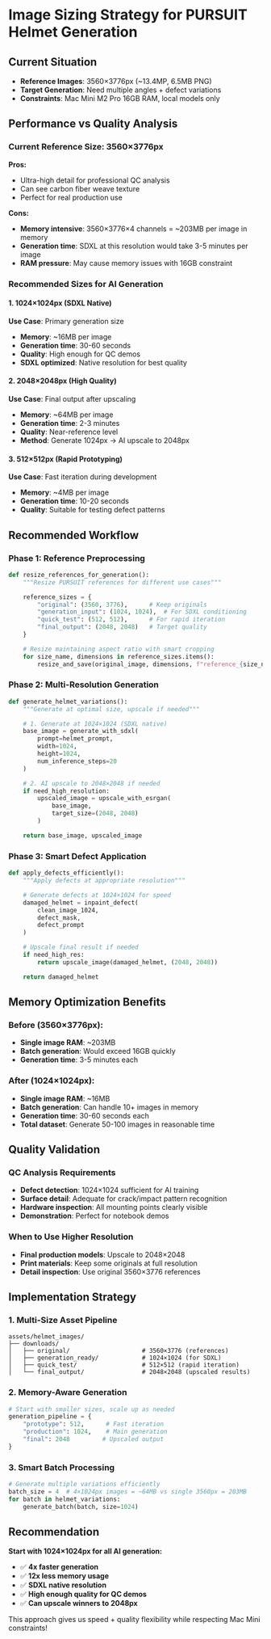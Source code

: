 # Image Sizing Strategy for PURSUIT Helmet Generation

## Current Situation
- **Reference Images**: 3560×3776px (~13.4MP, 6.5MB PNG)
- **Target Generation**: Need multiple angles + defect variations
- **Constraints**: Mac Mini M2 Pro 16GB RAM, local models only

## Performance vs Quality Analysis

### Current Reference Size: 3560×3776px
**Pros:**
- Ultra-high detail for professional QC analysis
- Can see carbon fiber weave texture
- Perfect for real production use

**Cons:**
- **Memory intensive**: 3560×3776×4 channels = ~203MB per image in memory
- **Generation time**: SDXL at this resolution would take 3-5 minutes per image
- **RAM pressure**: May cause memory issues with 16GB constraint

### Recommended Sizes for AI Generation

#### 1. **1024×1024px** (SDXL Native)
**Use Case**: Primary generation size
- **Memory**: ~16MB per image
- **Generation time**: 30-60 seconds
- **Quality**: High enough for QC demos
- **SDXL optimized**: Native resolution for best quality

#### 2. **2048×2048px** (High Quality)
**Use Case**: Final output after upscaling
- **Memory**: ~64MB per image
- **Generation time**: 2-3 minutes
- **Quality**: Near-reference level
- **Method**: Generate 1024px → AI upscale to 2048px

#### 3. **512×512px** (Rapid Prototyping)
**Use Case**: Fast iteration during development
- **Memory**: ~4MB per image
- **Generation time**: 10-20 seconds
- **Quality**: Suitable for testing defect patterns

## Recommended Workflow

### Phase 1: Reference Preprocessing
```python
def resize_references_for_generation():
    """Resize PURSUIT references for different use cases"""

    reference_sizes = {
        "original": (3560, 3776),      # Keep originals
        "generation_input": (1024, 1024),  # For SDXL conditioning
        "quick_test": (512, 512),      # For rapid iteration
        "final_output": (2048, 2048)   # Target quality
    }

    # Resize maintaining aspect ratio with smart cropping
    for size_name, dimensions in reference_sizes.items():
        resize_and_save(original_image, dimensions, f"reference_{size_name}.png")
```

### Phase 2: Multi-Resolution Generation
```python
def generate_helmet_variations():
    """Generate at optimal size, upscale if needed"""

    # 1. Generate at 1024×1024 (SDXL native)
    base_image = generate_with_sdxl(
        prompt=helmet_prompt,
        width=1024,
        height=1024,
        num_inference_steps=20
    )

    # 2. AI upscale to 2048×2048 if needed
    if need_high_resolution:
        upscaled_image = upscale_with_esrgan(
            base_image,
            target_size=(2048, 2048)
        )

    return base_image, upscaled_image
```

### Phase 3: Smart Defect Application
```python
def apply_defects_efficiently():
    """Apply defects at appropriate resolution"""

    # Generate defects at 1024×1024 for speed
    damaged_helmet = inpaint_defect(
        clean_image_1024,
        defect_mask,
        defect_prompt
    )

    # Upscale final result if needed
    if need_high_res:
        return upscale_image(damaged_helmet, (2048, 2048))

    return damaged_helmet
```

## Memory Optimization Benefits

### Before (3560×3776px):
- **Single image RAM**: ~203MB
- **Batch generation**: Would exceed 16GB quickly
- **Generation time**: 3-5 minutes each

### After (1024×1024px):
- **Single image RAM**: ~16MB
- **Batch generation**: Can handle 10+ images in memory
- **Generation time**: 30-60 seconds each
- **Total dataset**: Generate 50-100 images in reasonable time

## Quality Validation

### QC Analysis Requirements
- **Defect detection**: 1024×1024 sufficient for AI training
- **Surface detail**: Adequate for crack/impact pattern recognition
- **Hardware inspection**: All mounting points clearly visible
- **Demonstration**: Perfect for notebook demos

### When to Use Higher Resolution
- **Final production models**: Upscale to 2048×2048
- **Print materials**: Keep some originals at full resolution
- **Detail inspection**: Use original 3560×3776 references

## Implementation Strategy

### 1. **Multi-Size Asset Pipeline**
```
assets/helmet_images/
├── downloads/
│   ├── original/                    # 3560×3776 (references)
│   ├── generation_ready/            # 1024×1024 (for SDXL)
│   ├── quick_test/                  # 512×512 (rapid iteration)
│   └── final_output/                # 2048×2048 (upscaled results)
```

### 2. **Memory-Aware Generation**
```python
# Start with smaller sizes, scale up as needed
generation_pipeline = {
    "prototype": 512,      # Fast iteration
    "production": 1024,    # Main generation
    "final": 2048         # Upscaled output
}
```

### 3. **Smart Batch Processing**
```python
# Generate multiple variations efficiently
batch_size = 4  # 4×1024px images = ~64MB vs single 3560px = 203MB
for batch in helmet_variations:
    generate_batch(batch, size=1024)
```

## Recommendation

**Start with 1024×1024px for all AI generation:**
- ✅ **4x faster generation**
- ✅ **12x less memory usage**
- ✅ **SDXL native resolution**
- ✅ **High enough quality for QC demos**
- ✅ **Can upscale winners to 2048px**

This approach gives us speed + quality flexibility while respecting Mac Mini constraints!